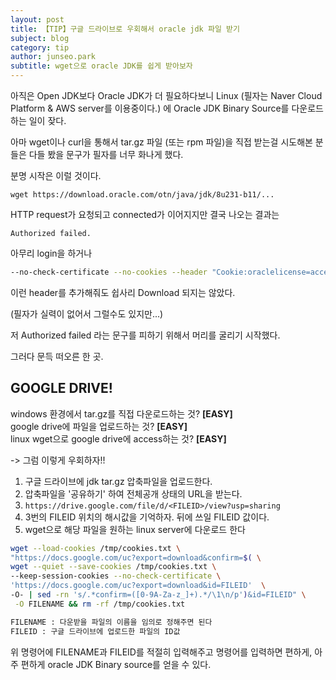 ```yaml
---
layout: post
title: 【TIP】구글 드라이브로 우회해서 oracle jdk 파일 받기
subject: blog
category: tip
author: junseo.park
subtitle: wget으로 oracle JDK를 쉽게 받아보자
---
```


아직은 Open JDK보다 Oracle JDK가 더 필요하다보니 Linux (필자는 Naver Cloud Platform & AWS server를 이용중이다.) 에 Oracle JDK Binary Source를 다운로드하는 일이 잦다.

아마 wget이나 curl을 통해서 tar.gz 파일 (또는 rpm 파일)을 직접 받는걸 시도해본 분들은 다들 봤을 문구가 필자를 너무 화나게 했다.

분명 시작은 이럴 것이다.

`wget https://download.oracle.com/otn/java/jdk/8u231-b11/...`

HTTP request가 요청되고 connected가 이어지지만 결국 나오는 결과는

`Authorized failed.`


아무리 login을 하거나

```bash
--no-check-certificate --no-cookies --header "Cookie:oraclelicense=accept-securebackup-cookie"
```

이런 header를 추가해줘도 쉽사리 Download 되지는 않았다.

(필자가 실력이 없어서 그럴수도 있지만...)


저 Authorized failed 라는 문구를 피하기 위해서 머리를 굴리기 시작했다.

그러다 문득 떠오른 한 곳.

## GOOGLE DRIVE!

windows 환경에서 tar.gz를 직접 다운로드하는 것? **[EASY]**<br>
google drive에 파일을 업로드하는 것? **[EASY]**<br>
linux wget으로 google drive에 access하는 것? **[EASY]**

-> 그럼 이렇게 우회하자!!


1. 구글 드라이브에 jdk tar.gz 압축파일을 업로드한다.
2. 압축파일을 '공유하기' 하여 전체공개 상태의 URL을 받는다.
3. `https://drive.google.com/file/d/<FILEID>/view?usp=sharing`
4. 3번의 FILEID 위치의 해시값을 기억하자. 뒤에 쓰일 FILEID 값이다.
5. wget으로 해당 파일을 원하는 linux server에 다운로드 한다

```bash
wget --load-cookies /tmp/cookies.txt \
"https://docs.google.com/uc?export=download&confirm=$( \
wget --quiet --save-cookies /tmp/cookies.txt \
--keep-session-cookies --no-check-certificate \
'https://docs.google.com/uc?export=download&id=FILEID'  \
-O- | sed -rn 's/.*confirm=([0-9A-Za-z_]+).*/\1\n/p')&id=FILEID" \
 -O FILENAME && rm -rf /tmp/cookies.txt

FILENAME : 다운받을 파일의 이름을 임의로 정해주면 된다
FILEID : 구글 드라이브에 업로드한 파일의 ID값
```

위 명령어에 FILENAME과 FILEID를 적절히 입력해주고 명령어를 입력하면
편하게, 아주 편하게 oracle JDK Binary source를 얻을 수 있다.